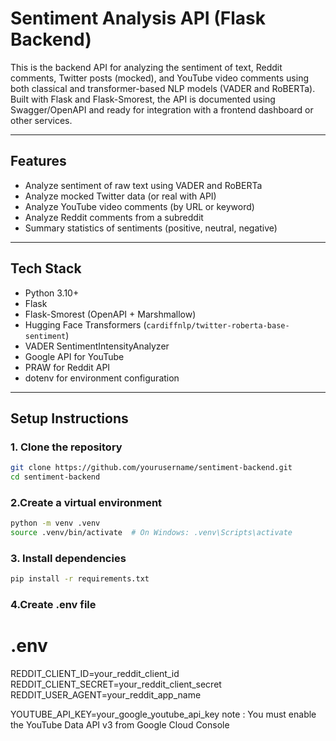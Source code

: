 # Sentiment Analysis API (Flask Backend)

This is the backend API for analyzing the sentiment of text, Reddit comments, Twitter posts (mocked), and YouTube video comments using both classical and transformer-based NLP models (VADER and RoBERTa). Built with Flask and Flask-Smorest, the API is documented using Swagger/OpenAPI and ready for integration with a frontend dashboard or other services.

---

## Features

-  Analyze sentiment of raw text using VADER and RoBERTa
-  Analyze mocked Twitter data (or real with API)
-  Analyze YouTube video comments (by URL or keyword)
-  Analyze Reddit comments from a subreddit
-  Summary statistics of sentiments (positive, neutral, negative)

---

## Tech Stack

- Python 3.10+
- Flask
- Flask-Smorest (OpenAPI + Marshmallow)
- Hugging Face Transformers (`cardiffnlp/twitter-roberta-base-sentiment`)
- VADER SentimentIntensityAnalyzer
- Google API for YouTube
- PRAW for Reddit API
- dotenv for environment configuration

---
## Setup Instructions

### 1. Clone the repository
```bash
git clone https://github.com/yourusername/sentiment-backend.git
cd sentiment-backend
```
### 2.Create a virtual environment
```bash
python -m venv .venv
source .venv/bin/activate  # On Windows: .venv\Scripts\activate
```
### 3. Install dependencies
```bash
pip install -r requirements.txt
```
### 4.Create .env file

# .env
REDDIT_CLIENT_ID=your_reddit_client_id
REDDIT_CLIENT_SECRET=your_reddit_client_secret
REDDIT_USER_AGENT=your_reddit_app_name

YOUTUBE_API_KEY=your_google_youtube_api_key
note : You must enable the YouTube Data API v3 from Google Cloud Console







